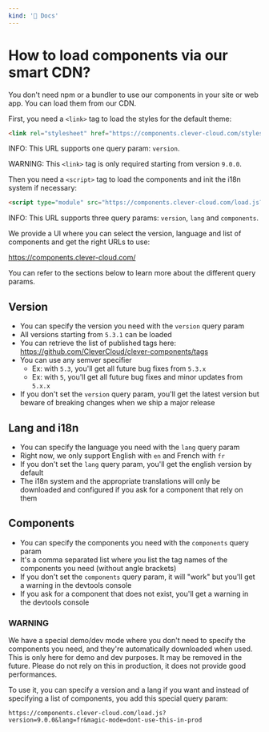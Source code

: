 ```yaml
---
kind: '📌 Docs'
---
```

# How to load components via our smart CDN?

You don't need npm or a bundler to use our components in your site or web app.
You can load them from our CDN.

First, you need a `<link>` tag to load the styles for the default theme:

```html
<link rel="stylesheet" href="https://components.clever-cloud.com/styles.css?version=9.0.0">
```

INFO: This URL supports one query param: `version`.

WARNING: This `<link>` tag is only required starting from version `9.0.0`.

Then you need a `<script>` tag to load the components and init the i18n system if necessary:

```html
<script type="module" src="https://components.clever-cloud.com/load.js?version=9.0.0&lang=fr&components=cc-toggle,cc-tile-requests"></link>
```

INFO: This URL supports three query params: `version`, `lang` and `components`.

We provide a UI where you can select the version, language and list of components and get the right URLs to use:

https://components.clever-cloud.com/

You can refer to the sections below to learn more about the different query params.

## Version

* You can specify the version you need with the `version` query param
* All versions starting from `5.3.1` can be loaded
* You can retrieve the list of published tags here: https://github.com/CleverCloud/clever-components/tags
* You can use any semver specifier
  * Ex: with `5.3`, you'll get all future bug fixes from `5.3.x` 
  * Ex: with `5`, you'll get all future bug fixes and minor updates from `5.x.x`
* If you don't set the `version` query param, you'll get the latest version but beware of breaking changes when we ship a major release 

## Lang and i18n

* You can specify the language you need with the `lang` query param
* Right now, we only support English with `en` and French with `fr`
* If you don't set the `lang` query param, you'll get the english version by default
* The i18n system and the appropriate translations will only be downloaded and configured if you ask for a component that rely on them

## Components

* You can specify the components you need with the `components` query param
* It's a comma separated list where you list the tag names of the components you need (without angle brackets)
* If you don't set the `components` query param, it will "work" but you'll get a warning in the devtools console
* If you ask for a component that does not exist, you'll get a warning in the devtools console

### WARNING

We have a special demo/dev mode where you don't need to specify the components you need, and they're automatically downloaded when used.
This is only here for demo and dev purposes.
It may be removed in the future.
Please do not rely on this in production, it does not provide good performances.

To use it, you can specify a version and a lang if you want and instead of specifying a list of components, you add this special query param:

```
https://components.clever-cloud.com/load.js?version=9.0.0&lang=fr&magic-mode=dont-use-this-in-prod
```
